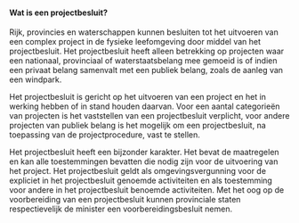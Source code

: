 #### Wat is een projectbesluit?

Rijk, provincies en waterschappen kunnen besluiten tot het uitvoeren van een
complex project in de fysieke leefomgeving door middel van het projectbesluit.
Het projectbesluit heeft alleen betrekking op projecten waar een nationaal,
provinciaal of waterstaatsbelang mee gemoeid is of indien een privaat belang
samenvalt met een publiek belang, zoals de aanleg van een windpark.

Het projectbesluit is gericht op het uitvoeren van een project en het in werking
hebben of in stand houden daarvan. Voor een aantal categorieën van projecten is
het vaststellen van een projectbesluit verplicht, voor andere projecten van
publiek belang is het mogelijk om een projectbesluit, na toepassing van de
projectprocedure, vast te stellen.

Het projectbesluit heeft een bijzonder karakter. Het bevat de maatregelen en kan
alle toestemmingen bevatten die nodig zijn voor de uitvoering van het project.
Het projectbesluit geldt als omgevingsvergunning voor de expliciet in het
projectbesluit genoemde activiteiten en als toestemming voor andere in het
projectbesluit benoemde activiteiten. Met het oog op de voorbereiding van een
projectbesluit kunnen provinciale staten respectievelijk de minister een
voorbereidingsbesluit nemen.
